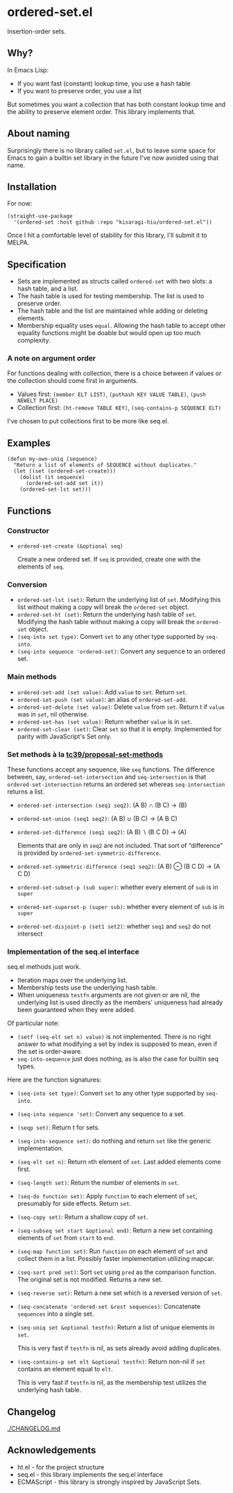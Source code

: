 # ordered-set.el

Insertion-order sets.

## Why?

In Emacs Lisp:

- If you want fast (constant) lookup time, you use a hash table
- If you want to preserve order, you use a list

But sometimes you want a collection that has both constant lookup time and the ability to preserve element order. This library implements that.

## About naming

Surprisingly there is no library called `set.el`, but to leave some space for Emacs to gain a builtin set library in the future I've now avoided using that name.

## Installation

For now:

```elisp
(straight-use-package
  '(ordered-set :host github :repo "kisaragi-hiu/ordered-set.el"))
```

Once I hit a comfortable level of stability for this library, I'll submit it to MELPA.

## Specification

- Sets are implemented as structs called `ordered-set` with two slots: a hash table, and a list.
- The hash table is used for testing membership. The list is used to preserve order.
- The hash table and the list are maintained while adding or deleting elements.
- Membership equality uses `equal`. Allowing the hash table to accept other equality functions might be doable but would open up too much complexity.

### A note on argument order

For functions dealing with collection, there is a choice between if values or the collection should come first in arguments.

- Values first: `(member ELT LIST)`, `(puthash KEY VALUE TABLE)`, `(push NEWELT PLACE)`
- Collection first: `(ht-remove TABLE KEY)`, `(seq-contains-p SEQUENCE ELT)`

I've chosen to put collections first to be more like seq.el.

## Examples

```elisp
(defun my-own-uniq (sequence)
  "Return a list of elements of SEQUENCE without duplicates."
  (let ((set (ordered-set-create)))
    (dolist (it sequence)
      (ordered-set-add set it))
    (ordered-set-lst set)))
```

## Functions

### Constructor

- `ordered-set-create (&optional seq)`

  Create a new ordered set. If `seq` is provided, create one with the elements of `seq`.

### Conversion

- `ordered-set-lst (set)`: Return the underlying list of `set`. Modifying this list without making a copy will break the `ordered-set` object.
- `ordered-set-ht (set)`: Return the underlying hash table of `set`. Modifying the hash table without making a copy will break the `ordered-set` object.
- `(seq-into set type)`: Convert `set` to any other type supported by `seq-into`.
- `(seq-into sequence 'ordered-set)`: Convert any sequence to an ordered set.

### Main methods

- `ordered-set-add (set value)`: Add `value` to `set`. Return `set`.
- `ordered-set-push (set value)`: an alias of `ordered-set-add`.
- `ordered-set-delete (set value)`: Delete `value` from `set`. Return t if `value` was in `set`, nil otherwise.
- `ordered-set-has (set value)`: Return whether `value` is in `set`.
- `ordered-set-clear (set)`: Clear `set` so that it is empty. Implemented for parity with JavaScript's Set only.

### Set methods à la [tc39/proposal-set-methods](https://github.com/tc39/proposal-set-methods)

These functions accept any sequence, like `seq` functions. The difference between, say, `ordered-set-intersection` and `seq-intersection` is that `ordered-set-intersection` returns an ordered set whereas `seq-intersection` returns a list.

- `ordered-set-intersection (seq1 seq2)`: (A B) ∩ (B C) → (B)
- `ordered-set-union (seq1 seq2)`: (A B) ∪ (B C) → (A B C)
- `ordered-set-difference (seq1 seq2)`: (A B) ∖ (B C D) → (A)

  Elements that are only in `seq2` are not included. That sort of “difference” is provided by `ordered-set-symmetric-difference`.

- `ordered-set-symmetric-difference (seq1 seq2)`: (A B) ⊖ (B C D) → (A C D)
- `ordered-set-subset-p (sub super)`: whether every element of `sub` is in `super`
- `ordered-set-superset-p (super sub)`: whether every element of `sub` is in `super`
- `ordered-set-disjoint-p (set1 set2)`: whether `seq1` and `seq2` do not intersect

### Implementation of the seq.el interface

seq.el methods just work.

- Iteration maps over the underlying list.
- Membership tests use the underlying hash table.
- When uniqueness `testfn` arguments are not given or are nil, the underlying list is used directly as the members' uniqueness had already been guaranteed when they were added.

Of particular note:

- `(setf (seq-elt set n) value)` is not implemented. There is no right answer to what modifying a set by index is supposed to mean, even if the set is order-aware.
- `seq-into-sequence` just does nothing, as is also the case for builtin seq types.

Here are the function signatures:

- `(seq-into set type)`: Convert `set` to any other type supported by `seq-into`.
- `(seq-into sequence 'set)`: Convert any sequence to a set.
- `(seqp set)`: Return t for sets.
- `(seq-into-sequence set)`: do nothing and return `set` like the generic implementation.
- `(seq-elt set n)`: Return `n`th element of `set`. Last added elements come first.
- `(seq-length set)`: Return the number of elements in `set`.
- `(seq-do function set)`: Apply `function` to each element of `set`, presumably for side effects. Return `set`.
- `(seq-copy set)`: Return a shallow copy of `set`.
- `(seq-subseq set start &optional end)`: Return a new set containing elements of `set` from `start` to `end`.
- `(seq-map function set)`: Run `function` on each element of `set` and collect them in a list. Possibly faster implementation utilizing mapcar.
- `(seq-sort pred set)`: Sort `set` using `pred` as the comparison function. The original set is not modified. Returns a new set.
- `(seq-reverse set)`: Return a new set which is a reversed version of `set`.
- `(seq-concatenate 'ordered-set &rest sequences)`: Concatenate `sequences` into a single set.
- `(seq-uniq set &optional testfn)`: Return a list of unique elements in `set`.

  This is very fast if `testfn` is nil, as sets already avoid adding duplicates.

- `(seq-contains-p set elt &optional testfn)`: Return non-nil if `set` contains an element equal to `elt`.

  This is very fast if `testfn` is nil, as the membership test utilizes the underlying hash table.

## Changelog

[./CHANGELOG.md](./CHANGELOG.md)

## Acknowledgements

- ht.el - for the project structure
- seq.el - this library implements the seq.el interface
- ECMAScript - this library is strongly inspired by JavaScript Sets.
